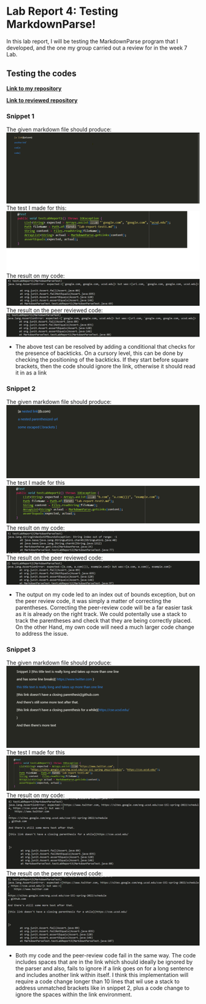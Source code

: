 # Lab Report 4: Testing MarkdownParse!

In this lab report, I will be testing the MarkdownParse program that I developed, and the one my group carried out a review for in the week 7 Lab.

## Testing the codes
**[Link to my repository](git@github.com:knarula2099/markdown-parser.git)**

**[Link to reviewed repository](https://github.com/henrigy/markdown-parser.git)**
### Snippet 1
The given markdown file should produce:
![](snippet1expected.png)
The test I made for this:
![](snippet1test.png)
The result on my code:
![](snippet1mytest.png)
The result on the peer reviewed code:
![](snippet1reviewresult.png)
* The above test can be resolved by adding a conditional that checks for the presence of backticks. On a cursory level, this can be done by checking the positioning of the backticks. If they start before square brackets, then the code should ignore the link, otherwise it should read it in as a link

### Snippet 2
The given markdown file should produce:
![](snippet2expected.png)
The test I made for this
![](snippet2test.png)
The result on my code:
![](snippet2myresult.png)
The result on the peer reviewed code:
![](snippet2reviewresult.png)
* The output on my code led to an index out of bounds exception, but on the peer review code, it was simply a matter of correcting the parentheses. Correcting the peer-review code will be a far easier task as it is already on the right track. We could potentally use a stack to track the parentheses and check that they are being correctly placed. On the other Hand, my own code will need a much larger code change to address the issue.


### Snippet 3
The given markdown file should produce:
![](snippet3expected.png)
The test I made for this
![](snippet3test.png)
The result on my code:
![](snippet3myresult.png)
The result on the peer reviewed code:
![](snippet3reviewresult.png)
* Both my code and the peer-review code fail in the same way. The code includes spaces that are in the link which should ideally be ignored by the parser and also, fails to ignore if a link goes on for a long sentence and includes another link within itself. I think this implementation will require a code change longer than 10 lines that wil use a stack to address  unmatched brackets like in snippet 2, plus a code change to ignore the spaces within the link environment.